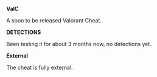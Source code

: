 **ValC**

A soon to be released Valorant Cheat.

**DETECTIONS**

Been testing it for about 3 months now, no detections yet.

**External**

The cheat is fully external.

